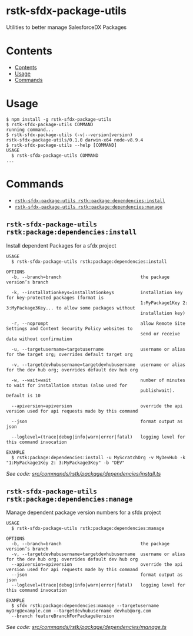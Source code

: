 rstk-sfdx-package-utils
=======================

Utilities to better manage SalesforceDX Packages

# Contents
<!-- toc -->
* [Contents](#contents)
* [Usage](#usage)
* [Commands](#commands)
<!-- tocstop -->

# Usage
<!-- usage -->
```sh-session
$ npm install -g rstk-sfdx-package-utils
$ rstk-sfdx-package-utils COMMAND
running command...
$ rstk-sfdx-package-utils (-v|--version|version)
rstk-sfdx-package-utils/0.1.0 darwin-x64 node-v8.9.4
$ rstk-sfdx-package-utils --help [COMMAND]
USAGE
  $ rstk-sfdx-package-utils COMMAND
...
```
<!-- usagestop -->
# Commands
<!-- commands -->
* [`rstk-sfdx-package-utils rstk:package:dependencies:install`](#rstk-sfdx-package-utils-rstkpackagedependenciesinstall)
* [`rstk-sfdx-package-utils rstk:package:dependencies:manage`](#rstk-sfdx-package-utils-rstkpackagedependenciesmanage)

## `rstk-sfdx-package-utils rstk:package:dependencies:install`

Install dependent Packages for a sfdx project

```
USAGE
  $ rstk-sfdx-package-utils rstk:package:dependencies:install

OPTIONS
  -b, --branch=branch                              the package version’s branch

  -k, --installationkeys=installationkeys          installation key for key-protected packages (format is
                                                   1:MyPackage1Key 2: 3:MyPackage3Key... to allow some packages without
                                                   installation key)

  -r, --noprompt                                   allow Remote Site Settings and Content Security Policy websites to
                                                   send or receive data without confirmation

  -u, --targetusername=targetusername              username or alias for the target org; overrides default target org

  -v, --targetdevhubusername=targetdevhubusername  username or alias for the dev hub org; overrides default dev hub org

  -w, --wait=wait                                  number of minutes to wait for installation status (also used for
                                                   publishwait). Default is 10

  --apiversion=apiversion                          override the api version used for api requests made by this command

  --json                                           format output as json

  --loglevel=(trace|debug|info|warn|error|fatal)   logging level for this command invocation

EXAMPLE
  $ rstk:package:dependencies:install -u MyScratchOrg -v MyDevHub -k "1:MyPackage1Key 2: 3:MyPackage3Key" -b "DEV"
```

_See code: [src/commands/rstk/package/dependencies/install.ts](https://github.com/RootstockMFG/rstk-sfdx-package-utils/blob/v0.1.0/src/commands/rstk/package/dependencies/install.ts)_

## `rstk-sfdx-package-utils rstk:package:dependencies:manage`

Manage dependent package version numbers for a sfdx project

```
USAGE
  $ rstk-sfdx-package-utils rstk:package:dependencies:manage

OPTIONS
  -b, --branch=branch                              the package version’s branch
  -v, --targetdevhubusername=targetdevhubusername  username or alias for the dev hub org; overrides default dev hub org
  --apiversion=apiversion                          override the api version used for api requests made by this command
  --json                                           format output as json
  --loglevel=(trace|debug|info|warn|error|fatal)   logging level for this command invocation

EXAMPLE
  $ sfdx rstk:package:dependencies:manage --targetusername myOrg@example.com --targetdevhubusername devhub@org.com 
  --branch featureBranchForPackageVersion
```

_See code: [src/commands/rstk/package/dependencies/manage.ts](https://github.com/RootstockMFG/rstk-sfdx-package-utils/blob/v0.1.0/src/commands/rstk/package/dependencies/manage.ts)_
<!-- commandsstop -->
